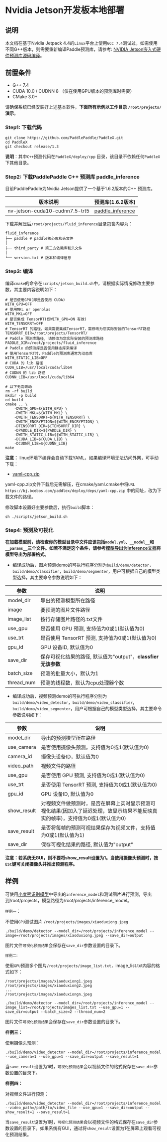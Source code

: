 # Nvidia Jetson开发板本地部署

## 说明
本文档在基于Nvidia Jetpack 4.4的`Linux`平台上使用`GCC 7.4`测试过，如需使用不同G++版本，则需要重新编译Paddle预测库，请参考: [NVIDIA Jetson嵌入式硬件预测库源码编译](https://www.paddlepaddle.org.cn/documentation/docs/zh/develop/guides/05_inference_deployment/inference/build_and_install_lib_cn.html)。

## 前置条件
* G++ 7.4
* CUDA 10.0 / CUDNN 8 （仅在使用GPU版本的预测库时需要）
* CMake 3.0+

请确保系统已经安装好上述基本软件，**下面所有示例以工作目录 `/root/projects/`演示**。

### Step1: 下载代码

```
git clone https://github.com/PaddlePaddle/PaddleX.git
cd PaddleX
git checkout release/1.3
```

**说明**：其中`C++`预测代码在`PaddleX/deploy/cpp` 目录，该目录不依赖任何`PaddleX`下其他目录。


### Step2: 下载PaddlePaddle C++ 预测库 paddle_inference

目前PaddlePaddle为Nvidia Jetson提供了一个基于1.6.2版本的C++ 预测库。

|  版本说明   | 预测库(1.6.2版本)  |
|  ----  | ----  |
| nv-jetson-cuda10-cudnn7.5-trt5 | [paddle_inference](https://paddle-inference-lib.bj.bcebos.com/1.7.1-nv-jetson-cuda10-cudnn7.5-trt5/fluid_inference.tar.gz) |

下载并解压后`/root/projects/fluid_inference`目录包含内容为：
```
fluid_inference
├── paddle # paddle核心库和头文件
|
├── third_party # 第三方依赖库和头文件
|
└── version.txt # 版本和编译信息
```

### Step3: 编译

编译`cmake`的命令在`scripts/jetson_build.sh`中，请根据实际情况修改主要参数，其主要内容说明如下：
```
# 是否使用GPU(即是否使用 CUDA)
WITH_GPU=OFF
# 使用MKL or openblas
WITH_MKL=OFF
# 是否集成 TensorRT(仅WITH_GPU=ON 有效)
WITH_TENSORRT=OFF
# TensorRT 的路径，如果需要集成TensorRT，需修改为您实际安装的TensorRT路径
TENSORRT_DIR=/root/projects/TensorRT/
# Paddle 预测库路径, 请修改为您实际安装的预测库路径
PADDLE_DIR=/root/projects/fluid_inference
# Paddle 的预测库是否使用静态库来编译
# 使用TensorRT时，Paddle的预测库通常为动态库
WITH_STATIC_LIB=OFF
# CUDA 的 lib 路径
CUDA_LIB=/usr/local/cuda/lib64
# CUDNN 的 lib 路径
CUDNN_LIB=/usr/local/cuda/lib64

# 以下无需改动
rm -rf build
mkdir -p build
cd build
cmake .. \
    -DWITH_GPU=${WITH_GPU} \
    -DWITH_MKL=${WITH_MKL} \
    -DWITH_TENSORRT=${WITH_TENSORRT} \
    -DWITH_ENCRYPTION=${WITH_ENCRYPTION} \
    -DTENSORRT_DIR=${TENSORRT_DIR} \
    -DPADDLE_DIR=${PADDLE_DIR} \
    -DWITH_STATIC_LIB=${WITH_STATIC_LIB} \
    -DCUDA_LIB=${CUDA_LIB} \
    -DCUDNN_LIB=${CUDNN_LIB}
make
```
**注意：** linux环境下编译会自动下载YAML，如果编译环境无法访问外网，可手动下载：

- [yaml-cpp.zip](https://bj.bcebos.com/paddlex/deploy/deps/yaml-cpp.zip)

yaml-cpp.zip文件下载后无需解压，在cmake/yaml.cmake中将`URL https://bj.bcebos.com/paddlex/deploy/deps/yaml-cpp.zip` 中的网址，改为下载文件的路径。

修改脚本设置好主要参数后，执行`build`脚本：
 ```shell
 sh ./scripts/jetson_build.sh
 ```

### Step4: 预测及可视化

**在加载模型前，请检查你的模型目录中文件应该包括`model.yml`、`__model__`和`__params__`三个文件。如若不满足这个条件，请参考[模型导出为Inference文档](export_model.md)将模型导出为部署格式。**  

* 编译成功后，图片预测demo的可执行程序分别为`build/demo/detector`，`build/demo/classifier`，`build/demo/segmenter`，用户可根据自己的模型类型选择，其主要命令参数说明如下：

|  参数   | 说明  |
|  ----  | ----  |
| model_dir  | 导出的预测模型所在路径 |
| image  | 要预测的图片文件路径 |
| image_list  | 按行存储图片路径的.txt文件 |
| use_gpu  | 是否使用 GPU 预测, 支持值为0或1(默认值为0) |
| use_trt  | 是否使用 TensorRT 预测, 支持值为0或1(默认值为0) |
| gpu_id  | GPU 设备ID, 默认值为0 |
| save_dir | 保存可视化结果的路径, 默认值为"output"，**classfier无该参数** |
| batch_size | 预测的批量大小，默认为1 |
| thread_num | 预测的线程数，默认为cpu处理器个数 |

* 编译成功后，视频预测demo的可执行程序分别为`build/demo/video_detector`，`build/demo/video_classifier`，`build/demo/video_segmenter`，用户可根据自己的模型类型选择，其主要命令参数说明如下：

|  参数   | 说明  |
|  ----  | ----  |
| model_dir  | 导出的预测模型所在路径 |
| use_camera | 是否使用摄像头预测，支持值为0或1(默认值为0) |
| camera_id | 摄像头设备ID，默认值为0 |
| video_path | 视频文件的路径 |
| use_gpu  | 是否使用 GPU 预测, 支持值为0或1(默认值为0) |
| use_trt  | 是否使用 TensorRT 预测, 支持值为0或1(默认值为0) |
| gpu_id  | GPU 设备ID, 默认值为0 |
| show_result | 对视频文件做预测时，是否在屏幕上实时显示预测可视化结果(因加入了延迟处理，故显示结果不能反映真实的帧率)，支持值为0或1(默认值为0) |
| save_result | 是否将每帧的预测可视结果保存为视频文件，支持值为0或1(默认值为1) |
| save_dir | 保存可视化结果的路径, 默认值为"output" |

**注意：若系统无GUI，则不要将show_result设置为1。当使用摄像头预测时，按`ESC`键可关闭摄像头并推出预测程序。**


## 样例

可使用[小度熊识别模型](export_model.md)中导出的`inference_model`和测试图片进行预测，导出到/root/projects，模型路径为/root/projects/inference_model。

`样例一`：

不使用`GPU`测试图片 `/root/projects/images/xiaoduxiong.jpeg`  

```shell
./build/demo/detector --model_dir=/root/projects/inference_model --image=/root/projects/images/xiaoduxiong.jpeg --save_dir=output
```
图片文件`可视化预测结果`会保存在`save_dir`参数设置的目录下。


`样例二`:

使用`GPU`预测多个图片`/root/projects/image_list.txt`，image_list.txt内容的格式如下：
```
/root/projects/images/xiaoduxiong1.jpeg
/root/projects/images/xiaoduxiong2.jpeg
...
/root/projects/images/xiaoduxiongn.jpeg
```
```shell
./build/demo/detector --model_dir=/root/projects/inference_model --image_list=/root/projects/images_list.txt --use_gpu=1 --save_dir=output --batch_size=2 --thread_num=2
```
图片文件`可视化预测结果`会保存在`save_dir`参数设置的目录下。

**样例三：**

使用摄像头预测：

```shell
./build/demo/video_detector --model_dir=/root/projects/inference_model --use_camera=1 --use_gpu=1 --save_dir=output --save_result=1
```
当`save_result`设置为1时，`可视化预测结果`会以视频文件的格式保存在`save_dir`参数设置的目录下。

**样例四：**

对视频文件进行预测：

```shell
./build/demo/video_detector --model_dir=/root/projects/inference_model --video_path=/path/to/video_file --use_gpu=1 --save_dir=output --show_result=1 --save_result=1
```
当`save_result`设置为1时，`可视化预测结果`会以视频文件的格式保存在`save_dir`参数设置的目录下。如果系统有GUI，通过将`show_result`设置为1在屏幕上观看可视化预测结果。
